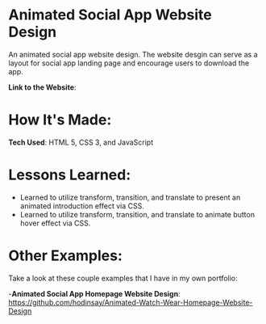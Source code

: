 # Animated Social App Website Design

An animated social app website design. The website desgin can serve as a layout for social app landing page and encourage users to download the app.

**Link to the Website**: 

# How It's Made: 

**Tech Used**: HTML 5, CSS 3, and JavaScript

# Lessons Learned:

- Learned to utilize transform, transition, and translate to present an animated introduction effect via CSS.
- Learned to utilize transform, transition, and translate to animate button hover effect via CSS.

# Other Examples: 

Take a look at these couple examples that I have in my own portfolio:

-**Animated Social App Homepage Website Design**: https://github.com/hodinsay/Animated-Watch-Wear-Homepage-Website-Design
